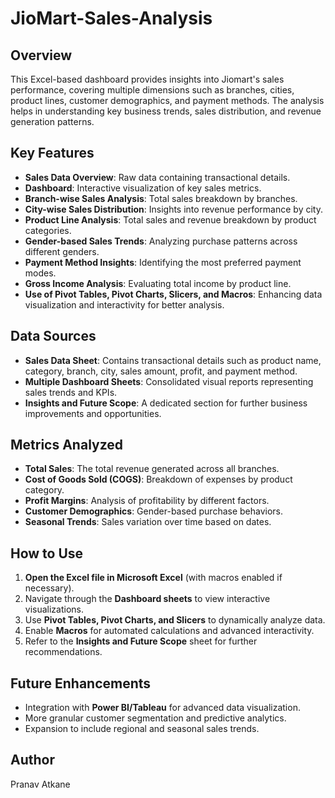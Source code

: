 # JioMart-Sales-Analysis

## Overview
This Excel-based dashboard provides insights into Jiomart's sales performance, covering multiple dimensions such as branches, cities, product lines, customer demographics, and payment methods. The analysis helps in understanding key business trends, sales distribution, and revenue generation patterns.

## Key Features
- **Sales Data Overview**: Raw data containing transactional details.
- **Dashboard**: Interactive visualization of key sales metrics.
- **Branch-wise Sales Analysis**: Total sales breakdown by branches.
- **City-wise Sales Distribution**: Insights into revenue performance by city.
- **Product Line Analysis**: Total sales and revenue breakdown by product categories.
- **Gender-based Sales Trends**: Analyzing purchase patterns across different genders.
- **Payment Method Insights**: Identifying the most preferred payment modes.
- **Gross Income Analysis**: Evaluating total income by product line.
- **Use of Pivot Tables, Pivot Charts, Slicers, and Macros**: Enhancing data visualization and interactivity for better analysis.

## Data Sources
- **Sales Data Sheet**: Contains transactional details such as product name, category, branch, city, sales amount, profit, and payment method.
- **Multiple Dashboard Sheets**: Consolidated visual reports representing sales trends and KPIs.
- **Insights and Future Scope**: A dedicated section for further business improvements and opportunities.

## Metrics Analyzed
- **Total Sales**: The total revenue generated across all branches.
- **Cost of Goods Sold (COGS)**: Breakdown of expenses by product category.
- **Profit Margins**: Analysis of profitability by different factors.
- **Customer Demographics**: Gender-based purchase behaviors.
- **Seasonal Trends**: Sales variation over time based on dates.

## How to Use
1. **Open the Excel file in Microsoft Excel** (with macros enabled if necessary).
2. Navigate through the **Dashboard sheets** to view interactive visualizations.
3. Use **Pivot Tables, Pivot Charts, and Slicers** to dynamically analyze data.
4. Enable **Macros** for automated calculations and advanced interactivity.
5. Refer to the **Insights and Future Scope** sheet for further recommendations.

## Future Enhancements
- Integration with **Power BI/Tableau** for advanced data visualization.
- More granular customer segmentation and predictive analytics.
- Expansion to include regional and seasonal sales trends.

## Author
Pranav Atkane

